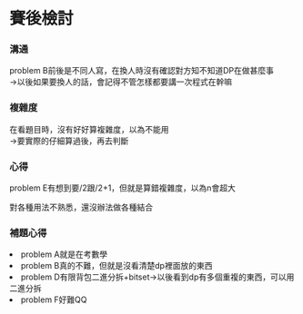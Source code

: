 # 賽後檢討

### 溝通
problem B前後是不同人寫，在換人時沒有確認對方知不知道DP在做甚麼事<br>
->以後如果要換人的話，會記得不管怎樣都要講一次程式在幹嘛

### 複雜度
在看題目時，沒有好好算複雜度，以為不能用<br>
->要實際的仔細算過後，再去判斷

### 心得
problem E有想到要/2跟/2+1，但就是算錯複雜度，以為n會超大

對各種用法不熟悉，還沒辦法做各種結合

### 補題心得
<li>problem A就是在考數學</li>
<li>problem B真的不難，但就是沒看清楚dp裡面放的東西</li>
<li>problem D有限背包二進分拆+bitset->以後看到dp有多個重複的東西，可以用二進分拆</li>
<li>problem F好難QQ</li>
